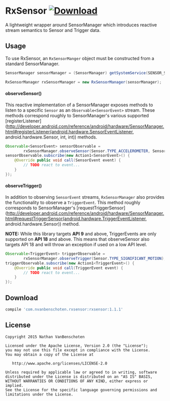 # RxSensor [ ![Download](https://api.bintray.com/packages/nvanbenschoten/maven/rxsensor/images/download.svg) ](https://bintray.com/nvanbenschoten/maven/rxsensor/_latestVersion)
A lightweight wrapper around SensorManager which introduces reactive stream semantics to Sensor and Trigger data.

## Usage

To use RxSensor, an `RxSensorManger` object must be constructed from a standard SensorManager.

```java
SensorManager sensorManager = (SensorManager) getSystemService(SENSOR_SERVICE);

RxSensorManager rxSensorManager = new RxSensorManager(sensorManager);
```

#### observeSensor()

This reactive implementation of a SensorManager exposes methods to listen to a specific `Sensor`
as an `Observable<SensorEvent>` stream. These methods correspond roughly to SensorManager's various
supported [registerListener](http://developer.android.com/reference/android/hardware/SensorManager.html#registerListener(android.hardware.SensorEventListener, android.hardware.Sensor, int, int))
methods.

```java
Observable<SensorEvent> sensorObservable =
        rxSensorManager.observeSensor(Sensor.TYPE_ACCELEROMETER, SensorManager.SENSOR_DELAY_NORMAL);
sensorObservable.subscribe(new Action1<SensorEvent>() {
    @Override public void call(SensorEvent event) {
        // TODO react to event...
    }
});
```

#### observeTrigger()

In addition to observing `SensorEvent` streams, `RxSensorManager` also provides the functionality to
observe a `TriggerEvent`. This method roughly corresponds to SensorManager's
[requestTriggerSensor](http://developer.android.com/reference/android/hardware/SensorManager.html#requestTriggerSensor(android.hardware.TriggerEventListener, android.hardware.Sensor))
method.

**NOTE:** While this library targets **API 9** and above, TriggerEvents are only supported on
**API 18** and above. This means that observeSensor also targets API 18 and will throw an exception
if used on a low API level.

```java
Observable<TriggerEvent> triggerObservable =
        rxSensorManager.observeTrigger(Sensor.TYPE_SIGNIFICANT_MOTION);
triggerObservable.subscribe(new Action1<TriggerEvent>() {
    @Override public void call(TriggerEvent event) {
        // TODO react to event...
    }
});
```

## Download

```groovy
compile 'com.nvanbenschoten.rxsensor:rxsensor:1.1.1'
```

## License

    Copyright 2015 Nathan VanBenschoten

    Licensed under the Apache License, Version 2.0 (the "License");
    you may not use this file except in compliance with the License.
    You may obtain a copy of the License at

       http://www.apache.org/licenses/LICENSE-2.0

    Unless required by applicable law or agreed to in writing, software
    distributed under the License is distributed on an "AS IS" BASIS,
    WITHOUT WARRANTIES OR CONDITIONS OF ANY KIND, either express or implied.
    See the License for the specific language governing permissions and
    limitations under the License.